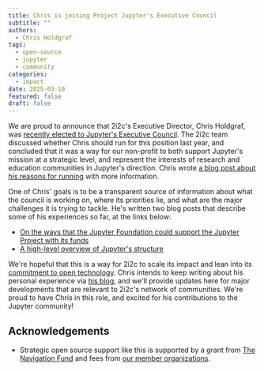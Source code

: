 ```yaml
---
title: Chris is joining Project Jupyter's Executive Council
subtitle: ""
authors:
  - Chris Holdgraf
tags:
  - open-source
  - jupyter
  - community
categories:
  - impact
date: 2025-03-10
featured: false
draft: false
---
```


We are proud to announce that 2i2c's Executive Director, Chris Holdgraf, was [recently elected to Jupyter's Executive Council](https://blog.jupyter.org/project-jupyters-2025-executive-council-elections-605b183ec64c). The 2i2c team discussed whether Chris should run for this position last year, and concluded that it was a way for our non-profit to both support Jupyter's mission at a strategic level, and represent the interests of research and education communities in Jupyter's direction. Chris wrote [a blog post about his reasons for running](https://chrisholdgraf.com/blog/2025/jupyter-org-structure) with more information.

One of Chris' goals is to be a transparent source of information about what the council is working on, where its priorities lie, and what are the major challenges it is trying to tackle. He's written two blog posts that describe some of his experiences so far, at the links below:

- [On the ways that the Jupyter Foundation could support the Jupyter Project with its funds](https://chrisholdgraf.com/blog/2025/os-support)
- [A high-level overview of Jupyter's structure](https://chrisholdgraf.com/blog/2025/jupyter-org-structure)

We're hopeful that this is a way for 2i2c to scale its impact and lean into its [commitment to open technology](/open-technology/). Chris intends to keep writing about his personal experience via [his blog](https://chrisholdgraf.com), and we'll provide updates here for major developments that are relevant to 2i2c's network of communities.
We're proud to have Chris in this role, and excited for his contributions to the Jupyter community!

## Acknowledgements

- Strategic open source support like this is supported by a grant from [The Navigation Fund](../../../collaborators/navigation/) and fees from [our member organizations](../../../members/).
